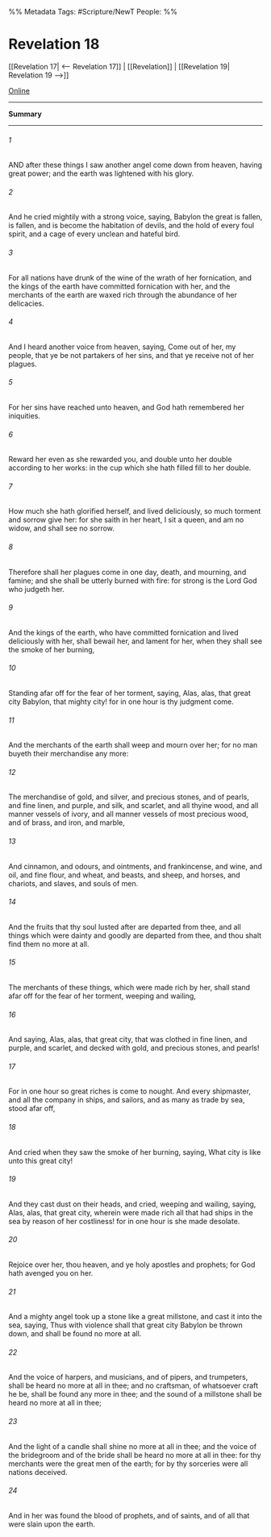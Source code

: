 %% Metadata
Tags: #Scripture/NewT
People: 
%%
# Revelation 18
[[Revelation 17| <-- Revelation 17]] | [[Revelation]] | [[Revelation 19| Revelation 19 -->]]

[Online](https://churchofjesuschrist.org/study/scriptures/nt/rev/18?lang=eng)

---
__Summary__



---
###### 1
AND after these things I saw another angel come down from heaven, having great power; and the earth was lightened with his glory.
###### 2
And he cried mightily with a strong voice, saying, Babylon the great is fallen, is fallen, and is become the habitation of devils, and the hold of every foul spirit, and a cage of every unclean and hateful bird.
###### 3
For all nations have drunk of the wine of the wrath of her fornication, and the kings of the earth have committed fornication with her, and the merchants of the earth are waxed rich through the abundance of her delicacies.
###### 4
And I heard another voice from heaven, saying, Come out of her, my people, that ye be not partakers of her sins, and that ye receive not of her plagues.
###### 5
For her sins have reached unto heaven, and God hath remembered her iniquities.
###### 6
Reward her even as she rewarded you, and double unto her double according to her works: in the cup which she hath filled fill to her double.
###### 7
How much she hath glorified herself, and lived deliciously, so much torment and sorrow give her: for she saith in her heart, I sit a queen, and am no widow, and shall see no sorrow.
###### 8
Therefore shall her plagues come in one day, death, and mourning, and famine; and she shall be utterly burned with fire: for strong is the Lord God who judgeth her.
###### 9
And the kings of the earth, who have committed fornication and lived deliciously with her, shall bewail her, and lament for her, when they shall see the smoke of her burning,
###### 10
Standing afar off for the fear of her torment, saying, Alas, alas, that great city Babylon, that mighty city! for in one hour is thy judgment come.
###### 11
And the merchants of the earth shall weep and mourn over her; for no man buyeth their merchandise any more:
###### 12
The merchandise of gold, and silver, and precious stones, and of pearls, and fine linen, and purple, and silk, and scarlet, and all thyine wood, and all manner vessels of ivory, and all manner vessels of most precious wood, and of brass, and iron, and marble,
###### 13
And cinnamon, and odours, and ointments, and frankincense, and wine, and oil, and fine flour, and wheat, and beasts, and sheep, and horses, and chariots, and slaves, and souls of men.
###### 14
And the fruits that thy soul lusted after are departed from thee, and all things which were dainty and goodly are departed from thee, and thou shalt find them no more at all.
###### 15
The merchants of these things, which were made rich by her, shall stand afar off for the fear of her torment, weeping and wailing,
###### 16
And saying, Alas, alas, that great city, that was clothed in fine linen, and purple, and scarlet, and decked with gold, and precious stones, and pearls!
###### 17
For in one hour so great riches is come to nought. And every shipmaster, and all the company in ships, and sailors, and as many as trade by sea, stood afar off,
###### 18
And cried when they saw the smoke of her burning, saying, What city is like unto this great city!
###### 19
And they cast dust on their heads, and cried, weeping and wailing, saying, Alas, alas, that great city, wherein were made rich all that had ships in the sea by reason of her costliness! for in one hour is she made desolate.
###### 20
Rejoice over her, thou heaven, and ye holy apostles and prophets; for God hath avenged you on her.
###### 21
And a mighty angel took up a stone like a great millstone, and cast it into the sea, saying, Thus with violence shall that great city Babylon be thrown down, and shall be found no more at all.
###### 22
And the voice of harpers, and musicians, and of pipers, and trumpeters, shall be heard no more at all in thee; and no craftsman, of whatsoever craft he be, shall be found any more in thee; and the sound of a millstone shall be heard no more at all in thee;
###### 23
And the light of a candle shall shine no more at all in thee; and the voice of the bridegroom and of the bride shall be heard no more at all in thee: for thy merchants were the great men of the earth; for by thy sorceries were all nations deceived.
###### 24
And in her was found the blood of prophets, and of saints, and of all that were slain upon the earth.



